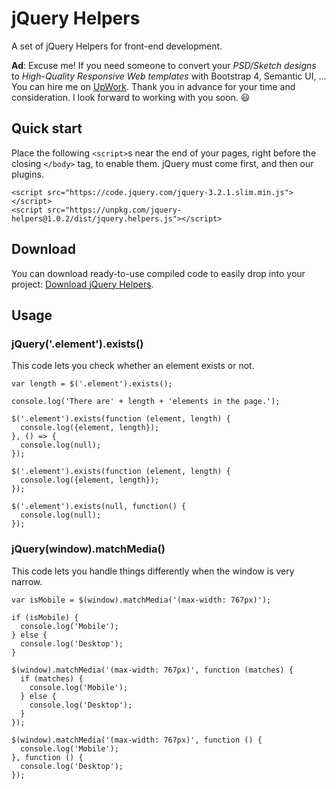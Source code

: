 # jQuery Helpers
A set of jQuery Helpers for front-end development.

**Ad**: Excuse me! If you need someone to convert your *PSD/Sketch designs* to *High-Quality Responsive Web templates* with Bootstrap 4, Semantic UI, ... You can hire me on [UpWork](https://www.upwork.com/freelancers/~015d7d36a8c95a856a). Thank you in advance for your time and consideration. I look forward to working with you soon. 😃

## Quick start
Place the following `<script>`s near the end of your pages, right before the closing `</body>` tag, to enable them. jQuery must come first, and then our plugins.

```
<script src="https://code.jquery.com/jquery-3.2.1.slim.min.js"></script>
<script src="https://unpkg.com/jquery-helpers@1.0.2/dist/jquery.helpers.js"></script>
```

## Download
You can download ready-to-use compiled code to easily drop into your project: [Download jQuery Helpers](https://unpkg.com/jquery-helpers@1.0.2/dist/).

## Usage

### jQuery('.element').exists()
This code lets you check whether an element exists or not.

```
var length = $('.element').exists();

console.log('There are' + length + 'elements in the page.');
```

```
$('.element').exists(function (element, length) {
  console.log({element, length});
}, () => {
  console.log(null);
});
```

```
$('.element').exists(function (element, length) {
  console.log({element, length});
});
```

```
$('.element').exists(null, function() {
  console.log(null);
});
```

### jQuery(window).matchMedia()
This code lets you handle things differently when the window is very narrow.

```
var isMobile = $(window).matchMedia('(max-width: 767px)');

if (isMobile) {
  console.log('Mobile');
} else {
  console.log('Desktop');
}
```

```
$(window).matchMedia('(max-width: 767px)', function (matches) {
  if (matches) {
    console.log('Mobile');
  } else {
    console.log('Desktop');
  }
});
```

```
$(window).matchMedia('(max-width: 767px)', function () {
  console.log('Mobile');
}, function () {
  console.log('Desktop');
});
```
